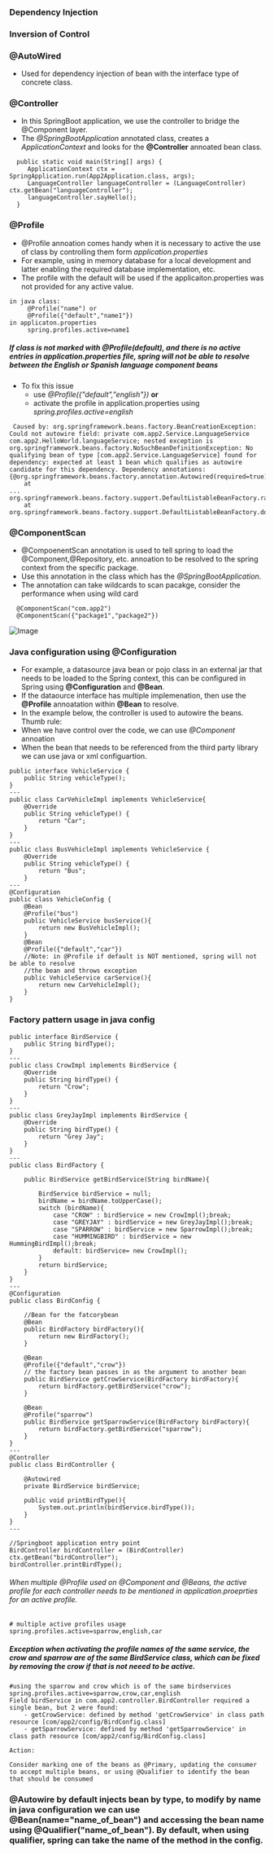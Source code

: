### Dependency Injection

### Inversion of Control

### @AutoWired
 - Used for dependency injection of bean with the interface type of concrete class.
  
### @Controller
 - In this SpringBoot application, we use the controller to bridge the @Component layer.
 - The *@SpringBootApplication* annotated class, creates a *ApplicationContext* and looks for the **@Controller** annoated bean class.
```
  public static void main(String[] args) {
     ApplicationContext ctx = SpringApplication.run(App2Application.class, args);
     LanguageController languageController = (LanguageController) ctx.getBean("languageController");
     languageController.sayHello();
  }
```
 
### @Profile
   - @Profile annoation comes handy when it is necessary to active the use of class by controlling them form *application.properties*
   - For example, using in memory database for a local development and latter enabling the required database implementation, etc.
   - The profile with the default will be used if the applicaiton.properties was not provided for any active value. 
   ```
   in java class:
        @Profile("name") or
        @Profile({"default","name1"})
   in applicaton.properties
        spring.profiles.active=name1
   ```
##### If class is not marked with *@Profile(default)*, and there is no active entries in application.properties file, spring will not be able to resolve between the English or Spanish language component beans
 - To fix this issue 
 	- use *@Profile({"default","english"})* **or**
	- activate the profile in application.properties using *spring.profiles.active=english*
```
 Caused by: org.springframework.beans.factory.BeanCreationException: Could not autowire field: private com.app2.Service.LanguageService com.app2.HelloWorld.languageService; nested exception is org.springframework.beans.factory.NoSuchBeanDefinitionException: No qualifying bean of type [com.app2.Service.LanguageService] found for dependency: expected at least 1 bean which qualifies as autowire candidate for this dependency. Dependency annotations: {@org.springframework.beans.factory.annotation.Autowired(required=true)}
	at 
...
org.springframework.beans.factory.support.DefaultListableBeanFactory.raiseNoSuchBeanDefinitionException(DefaultListableBeanFactory.java:1301)
	at org.springframework.beans.factory.support.DefaultListableBeanFactory.doResolveDependency(DefaultListableBeanFactory.java:1047)
```

### @ComponentScan
  - @CompoenentScan annotation is used to tell spring to load the @Component,@Repository, etc. annoation to be resolved to the spring context from the specific package.
  - Use this annotation in the class which has the *@SpringBootApplication*.
  - The annotation can take wildcards to scan pacakge, consider the performance when using wild card
```
  @ComponentScan("com.app2") 
  @ComponentScan({"package1","package2"})
```
![Image](Sb_ComponentScan.png)

### Java configuration using @Configuration
  - For example, a datasource java bean or pojo class in an external jar that needs to be loaded to the Spring context, this can be configured in Spring using **@Configuration** and **@Bean**.
  - If the dataource interface has multiple implemenation, then use the **@Profile** annoatation within **@Bean** to resolve.
  - In the example below, the controller is used to autowire the beans.
Thumb rule:
  - When we have control over the code, we can use *@Component* annoation
  - When the bean that needs to be referenced from the third party library we can use java or xml configuartion.

```
public interface VehicleService {
    public String vehicleType();
}
---
public class CarVehicleImpl implements VehicleService{
    @Override
    public String vehicleType() {
        return "Car";
    }
}
---
public class BusVehicleImpl implements VehicleService {
    @Override
    public String vehicleType() {
        return "Bus";
    }
---
@Configuration
public class VehicleConfig {
    @Bean
    @Profile("bus")
    public VehicleService busService(){
        return new BusVehicleImpl();
    }
    @Bean
    @Profile({"default","car"}) 
    //Note: in @Profile if default is NOT mentioned, spring will not be able to resolve 
    //the bean and throws exception
    public VehicleService carService(){
        return new CarVehicleImpl();
    }
}
```

### Factory pattern usage in java config
```
public interface BirdService {
    public String birdType();
}
---
public class CrowImpl implements BirdService {
    @Override
    public String birdType() {
        return "Crow";
    }
}
---
public class GreyJayImpl implements BirdService {
    @Override
    public String birdType() {
        return "Grey Jay";
    }
}
---
public class BirdFactory {

    public BirdService getBirdService(String birdName){

        BirdService birdService = null;
        birdName = birdName.toUpperCase();
        switch (birdName){
            case "CROW" : birdService = new CrowImpl();break;
            case "GREYJAY" : birdService = new GreyJayImpl();break;
            case "SPARROW" : birdService = new SparrowImpl();break;
            case "HUMMINGBIRD" : birdService = new HummingBirdImpl();break;
            default: birdService= new CrowImpl();
        }
        return birdService;
    }
}
---
@Configuration
public class BirdConfig {

    //Bean for the fatcorybean
    @Bean
    public BirdFactory birdFactory(){
        return new BirdFactory();
    }

    @Bean
    @Profile({"default","crow"})
    // the factory bean passes in as the argument to another bean
    public BirdService getCrowService(BirdFactory birdFactory){
        return birdFactory.getBirdService("crow");
    }

    @Bean
    @Profile("sparrow")
    public BirdService getSparrowService(BirdFactory birdFactory){
        return birdFactory.getBirdService("sparrow");
    }
}
---
@Controller
public class BirdController {

    @Autowired
    private BirdService birdService;

    public void printBirdType(){
        System.out.println(birdService.birdType());
    }
}
---

//Springboot application entry point
BirdController birdController = (BirdController) ctx.getBean("birdController");
birdController.printBirdType();

```

###### When multiple @Profile used on @Component and @Beans, the active profile for each controller needs to be mentioned in  *application.proeprties* for an active profile.
```
# multiple active profiles usage
spring.profiles.active=sparrow,english,car
```
##### Exception when activating the profile names of the same service, the crow and sparrow are of the same BirdService class, which can be fixed by removing the crow if that is not neeed to be active.
```
#using the sparrow and crow which is of the same birdservices
spring.profiles.active=sparrow,crow,car,english
Field birdService in com.app2.controller.BirdController required a single bean, but 2 were found:
	- getCrowService: defined by method 'getCrowService' in class path resource [com/app2/config/BirdConfig.class]
	- getSparrowService: defined by method 'getSparrowService' in class path resource [com/app2/config/BirdConfig.class]

Action:

Consider marking one of the beans as @Primary, updating the consumer to accept multiple beans, or using @Qualifier to identify the bean that should be consumed

```

### @Autowire by default injects bean by type, to modify by name in java configuration we can use **@Bean(name="name_of_bean")** and accessing the bean name using **@Qualifier("name_of_bean")**. By default, when using qualifier, spring can take the name of the method in the config.


